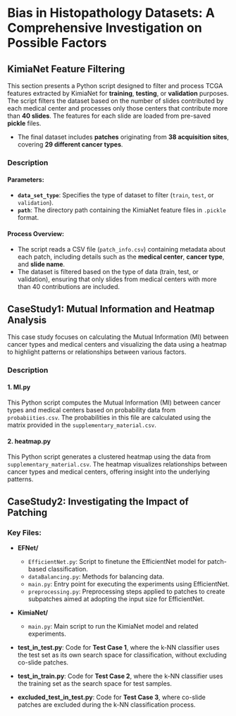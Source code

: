 # **Bias in Histopathology Datasets: A Comprehensive Investigation on Possible Factors**

## **KimiaNet Feature Filtering**

This section presents a Python script designed to filter and process TCGA features extracted by KimiaNet for **training**, **testing**, or **validation** purposes. The script filters the dataset based on the number of slides contributed by each medical center and processes only those centers that contribute more than **40 slides**. The features for each slide are loaded from pre-saved **pickle** files.

- The final dataset includes **patches** originating from **38 acquisition sites**, covering **29 different cancer types**.

### **Description**

#### **Parameters:**
- **`data_set_type`**: Specifies the type of dataset to filter (`train`, `test`, or `validation`).
- **`path`**: The directory path containing the KimiaNet feature files in `.pickle` format.

#### **Process Overview:**
- The script reads a CSV file (`patch_info.csv`) containing metadata about each patch, including details such as the **medical center**, **cancer type**, and **slide name**.
- The dataset is filtered based on the type of data (train, test, or validation), ensuring that only slides from medical centers with more than 40 contributions are included.

## **CaseStudy1: Mutual Information and Heatmap Analysis**

This case study focuses on calculating the Mutual Information (MI) between cancer types and medical centers and visualizing the data using a heatmap to highlight patterns or relationships between various factors.
### **Description**

#### 1. MI.py ####
   This Python script computes the Mutual Information (MI) between cancer types and medical centers based on probability data from `probabiities.csv`. The probabilities in this file are calculated using the matrix provided in the `supplementary_material.csv`.

#### 2. heatmap.py ####
   This Python script generates a clustered heatmap using the data from `supplementary_material.csv`. The heatmap visualizes relationships between cancer types and medical centers, offering insight into the underlying patterns.


## **CaseStudy2: Investigating the Impact of Patching**

### Key Files:
- **EFNet/**
  - `EfficientNet.py`: Script to finetune the EfficientNet model for patch-based classification.
  - `dataBalancing.py`: Methods for balancing data.
  - `main.py`: Entry point for executing the experiments using EfficientNet.
  - `preprocessing.py`: Preprocessing steps applied to patches to create subpatches aimed at adopting the input size for EfficientNet.

- **KimiaNet/**
  - `main.py`: Main script to run the KimiaNet model and related experiments.

- **test_in_test.py**: Code for **Test Case 1**, where the k-NN classifier uses the test set as its own search space for classification, without excluding co-slide patches.

- **test_in_train.py**: Code for **Test Case 2**, where the k-NN classifier uses the training set as the search space for test samples.
- **excluded_test_in_test.py**: Code for **Test Case 3**, where co-slide patches are excluded during the k-NN classification process.



